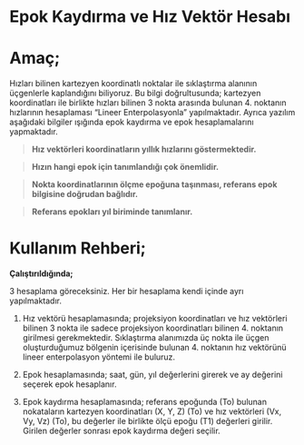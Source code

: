 # Epok Kaydırma ve Hız Vektör Hesabı

**Amaç;**
 ========

Hızları bilinen kartezyen koordinatlı noktalar ile sıklaştırma alanının üçgenlerle kaplandığını biliyoruz. Bu bilgi doğrultusunda; kartezyen koordinatları ile birlikte hızları bilinen 3 nokta arasında bulunan 4. noktanın hızlarının hesaplaması “Lineer Enterpolasyonla” yapılmaktadır. Ayrıca yazılım aşağıdaki bilgiler ışığında epok kaydırma ve epok hesaplamalarını yapmaktadır.

> **Hız vektörleri koordinatların yıllık hızlarını göstermektedir.**

> **Hızın hangi epok için tanımlandığı çok önemlidir.**

> **Nokta koordinatlarının ölçme epoğuna taşınması, referans epok bilgisine doğrudan bağlıdır.**

> **Referans epokları yıl biriminde tanımlanır.**

**Kullanım Rehberi;**
=====================

**Çalıştırıldığında;**

3 hesaplama göreceksiniz. Her bir hesaplama kendi içinde ayrı yapılmaktadır.

1. Hız vektörü hesaplamasında; projeksiyon koordinatları ve hız vektörleri bilinen 3 nokta ile sadece projeksiyon koordinatları bilinen 4. noktanın girilmesi gerekmektedir. Sıklaştırma alanımızda üç nokta ile üçgen oluşturduğumuz bölgenin içerisinde bulunan 4. noktanın hız vektörünü lineer enterpolasyon yöntemi ile buluruz.

2. Epok hesaplamasında; saat, gün, yıl değerlerini girerek ve ay değerini seçerek epok hesaplanır.

3. Epok kaydırma hesaplamasında; referans epoğunda (To) bulunan nokataların kartezyen koordinatları (X, Y, Z) (To) ve hız vektörleri (Vx, Vy, Vz) (To), bu değerler ile birlikte ölçü epoğu (T1) değerleri girilir. Girilen değerler sonrası epok kaydırma değeri seçilir.
